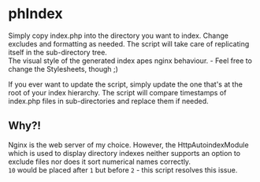 phIndex
=======

Simply copy index.php into the directory you want to index. Change excludes and formatting as needed. The script will take care
of replicating itself in the sub-directory tree.<br>
The visual style of the generated index apes nginx behaviour. - Feel free to change the Stylesheets, though ;)

If you ever want to update the script, simply update the one that's at the root of your index hierarchy. The script will
compare timestamps of index.php files in sub-directories and replace them if needed.


## Why?!
Nginx is the web server of my choice. However, the HttpAutoindexModule which is used to display directory indexes neither
supports an option to exclude files nor does it sort numerical names correctly.<br>
`10` would be placed after `1` but before `2` - this script resolves this issue.
